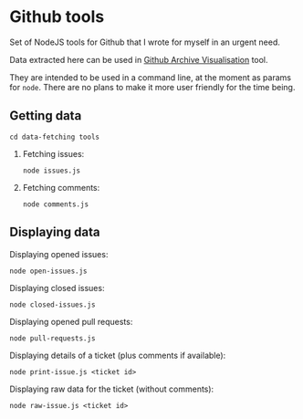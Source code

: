 # Github tools

Set of NodeJS tools for Github that I wrote for myself in an urgent need.

Data extracted here can be used in [Github Archive Visualisation](https://github.com/krazov/github-archive-visualisation) tool.

They are intended to be used in a command line, at the moment as params for `node`. There are no plans to make it more user friendly for the time being.

## Getting data

```
cd data-fetching tools
``` 

1. Fetching issues:
    ```
    node issues.js
    ```
2. Fetching comments:
    ```
    node comments.js
    ```
  
  
## Displaying data

Displaying opened issues:

```
node open-issues.js
```

Displaying closed issues:

```
node closed-issues.js
```

Displaying opened pull requests:

```
node pull-requests.js
```

Displaying details of a ticket (plus comments if available):

```
node print-issue.js <ticket id>
```

Displaying raw data for the ticket (without comments):

```
node raw-issue.js <ticket id>
```
